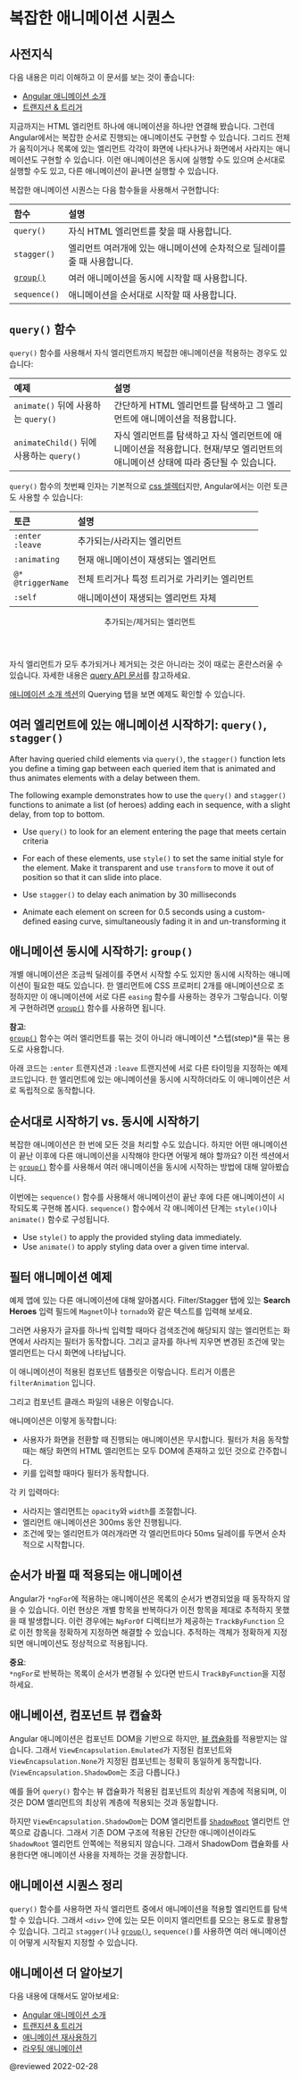 <!--
# Complex animation sequences
-->
# 복잡한 애니메이션 시퀀스

<!--
## Prerequisites
-->
## 사전지식

<!--
A basic understanding of the following concepts:

*   [Introduction to Angular animations](guide/animations)
*   [Transition and triggers](guide/transition-and-triggers)

So far, we've learned simple animations of single HTML elements.
Angular also lets you animate coordinated sequences, such as an entire grid or list of elements as they enter and leave a page.
You can choose to run multiple animations in parallel, or run discrete animations sequentially, one following another.

The functions that control complex animation sequences are:

| Functions                         | Details |
|:---                               |:---     |
| `query()`                         | Finds one or more inner HTML elements. |
| `stagger()`                       | Applies a cascading delay to animations for multiple elements. |
| [`group()`](api/animations/group) | Runs multiple animation steps in parallel. |
| `sequence()`                      | Runs animation steps one after another. |
-->
다음 내용은 미리 이해하고 이 문서를 보는 것이 좋습니다:

*   [Angular 애니메이션 소개](guide/animations)
*   [트랜지션 & 트리거](guide/transition-and-triggers)

지금까지는 HTML 엘리먼트 하나에 애니메이션을 하나만 연결해 봤습니다.
그런데 Angular에서는 복잡한 순서로 진행되는 애니메이션도 구현할 수 있습니다.
그리드 전체가 움직이거나 목록에 있는 엘리먼트 각각이 화면에 나타나거나 화면에서 사라지는 애니메이션도 구현할 수 있습니다.
이런 애니메이션은 동시에 실행할 수도 있으며 순서대로 실행할 수도 있고, 다른 애니메이션이 끝나면 실행할 수 있습니다.

복잡한 애니메이션 시퀀스는 다음 함수들을 사용해서 구현합니다:

| 함수                                | 설명                                        |
|:----------------------------------|:------------------------------------------|
| `query()`                         | 자식 HTML 엘리먼트를 찾을 때 사용합니다.                 |
| `stagger()`                       | 엘리먼트 여러개에 있는 애니메이션에 순차적으로 딜레이를 줄 때 사용합니다. |
| [`group()`](api/animations/group) | 여러 애니메이션을 동시에 시작할 때 사용합니다.                |
| `sequence()`                      | 애니메이션을 순서대로 시작할 때 사용합니다.                 |


<a id="complex-sequence"></a>

<!--
## The query() function
-->
## `query()` 함수

<!--
Most complex animations rely on the `query()` function to find child elements and apply animations to them, basic examples of such are:

| Examples                               | Details |
|:---                                    |:---     |
| `query()` followed by `animate()`      | Used to query simple HTML elements and directly apply animations to them.                                                                                                                            |
| `query()` followed by `animateChild()` | Used to query child elements, which themselves have animations metadata applied to them and trigger such animation \(which would be otherwise be blocked by the current/parent element's animation\). |

The first argument of `query()` is a [css selector](https://developer.mozilla.org/docs/Web/CSS/CSS_Selectors) string which can also contain the following Angular-specific tokens:

| Tokens                     | Details |
|:---                        |:---     |
| `:enter` <br /> `:leave`   | For entering/leaving elements.               |
| `:animating`               | For elements currently animating.            |
| `@*` <br /> `@triggerName` | For elements with any—or a specific—trigger. |
| `:self`                    | The animating element itself.                |

<div class="callout is-helpful">

<header>Entering and Leaving Elements</header>

Not all child elements are actually considered as entering/leaving; this can, at times, be counterintuitive and confusing. Please see the [query api docs](api/animations/query#entering-and-leaving-elements) for more information.

You can also see an illustration of this in the animations live example \(introduced in the animations [introduction section](guide/animations#about-this-guide)\) under the Querying tab.

</div>
-->
`query()` 함수를 사용해서 자식 엘리먼트까지 복잡한 애니메이션을 적용하는 경우도 있습니다:

| 예제                                  | 설명                                                                        |
|:------------------------------------|:--------------------------------------------------------------------------|
| `animate()` 뒤에 사용하는 `query()`       | 간단하게 HTML 엘리먼트를 탐색하고 그 엘리먼트에 애니메이션을 적용합니다.                                |
| `animateChild()` 뒤에 사용하는 `query()` | 자식 엘리먼트를 탐색하고 자식 엘리먼트에 애니메이션을 적용합니다. 현재/부모 엘리먼트의 애니메이션 상태에 따라 중단될 수 있습니다. |

`query()` 함수의 첫번째 인자는 기본적으로 [css 셀렉터](https://developer.mozilla.org/docs/Web/CSS/CSS_Selectors)지만, Angular에서는 이런 토큰도 사용할 수 있습니다:

| 토큰                         | 설명                        |
|:---------------------------|:--------------------------|
| `:enter` <br /> `:leave`   | 추가되는/사라지는 엘리먼트            |
| `:animating`               | 현재 애니메이션이 재생되는 엘리먼트       |
| `@*` <br /> `@triggerName` | 전체 트리거나 특정 트리거로 가리키는 엘리먼트 |
| `:self`                    | 애니메이션이 재생되는 엘리먼트 자체       |

<div class="callout is-helpful">

<header>추가되는/제거되는 엘리먼트</header>

자식 엘리먼트가 모두 추가되거나 제거되는 것은 아니라는 것이 때로는 혼란스러울 수 있습니다.
자세한 내용은 [query API 문서](api/animations/query#entering-and-leaving-elements)를 참고하세요.

[애니메이션 소개 섹션](guide/animations#about-this-guide)의 Querying 탭을 보면 예제도 확인할 수 있습니다.

</div>


<!--
## Animate multiple elements using query() and stagger() functions
-->
## 여러 엘리먼트에 있는 애니메이션 시작하기: `query()`, `stagger()`

After having queried child elements via `query()`, the `stagger()` function lets you define a timing gap between each queried item that is animated and thus animates elements with a delay between them.

The following example demonstrates how to use the `query()` and `stagger()` functions to animate a list \(of heroes\) adding each in sequence, with a slight delay, from top to bottom.

*   Use `query()` to look for an element entering the page that meets certain criteria
*   For each of these elements, use `style()` to set the same initial style for the element.
    Make it transparent and use `transform` to move it out of position so that it can slide into place.

*   Use `stagger()` to delay each animation by 30 milliseconds
*   Animate each element on screen for 0.5 seconds using a custom-defined easing curve, simultaneously fading it in and un-transforming it

<code-example header="src/app/hero-list-page.component.ts" path="animations/src/app/hero-list-page.component.ts" region="page-animations"></code-example>


<!--
## Parallel animation using group() function
-->
## 애니메이션 동시에 시작하기: `group()`

<!--
You've seen how to add a delay between each successive animation.
But you might also want to configure animations that happen in parallel.
For example, you might want to animate two CSS properties of the same element but use a different `easing` function for each one.
For this, you can use the animation [`group()`](api/animations/group) function.

<div class="alert is-helpful">

**NOTE**: <br />
The [`group()`](api/animations/group) function is used to group animation *steps*, rather than animated elements.

</div>

The following example uses [`group()`](api/animations/group)s on both `:enter` and `:leave` for two different timing configurations, thus applying two independent animations to the same element in parallel.

<code-example header="src/app/hero-list-groups.component.ts (excerpt)" path="animations/src/app/hero-list-groups.component.ts" region="animationdef"></code-example>
-->
개별 애니메이션은 조금씩 딜레이를 주면서 시작할 수도 있지만 동시에 시작하는 애니메이션이 필요한 때도 있습니다.
한 엘리먼트에 CSS 프로퍼티 2개를 애니메이션으로 조정하지만 이 애니메이션에 서로 다른 `easing` 함수를 사용하는 경우가 그렇습니다.
이렇게 구현하려면 [`group()`](api/animations/group) 함수를 사용하면 됩니다.

<div class="alert is-helpful">

**참고**: <br />
[`group()`](api/animations/group) 함수는 여러 엘리먼트를 묶는 것이 아니라 애니메이션 *스텝(step)*을 묶는 용도로 사용합니다.

</div>

아래 코드는 `:enter` 트랜지션과 `:leave` 트랜지션에 서로 다른 타이밍을 지정하는 예제 코드입니다.
한 엘리먼트에 있는 애니메이션을 동시에 시작하더라도 이 애니메이션은 서로 독립적으로 동작합니다.

<code-example header="src/app/hero-list-groups.component.ts (일부)" path="animations/src/app/hero-list-groups.component.ts" region="animationdef"></code-example>


<!--
## Sequential vs. parallel animations
-->
## 순서대로 시작하기 vs. 동시에 시작하기

<!--
Complex animations can have many things happening at once.
But what if you want to create an animation involving several animations happening one after the other? Earlier you used [`group()`](api/animations/group) to run multiple animations all at the same time, in parallel.

A second function called `sequence()` lets you run those same animations one after the other.
Within `sequence()`, the animation steps consist of either `style()` or `animate()` function calls.

*   Use `style()` to apply the provided styling data immediately.
*   Use `animate()` to apply styling data over a given time interval.
-->
복잡한 애니메이션은 한 번에 모든 것을 처리할 수도 있습니다.
하지만 어떤 애니메이션이 끝난 이후에 다른 애니메이션을 시작해야 한다면 어떻게 해야 할까요?
이전 섹션에서는 [`group()`](api/animations/group) 함수를 사용해서 여러 애니메이션을 동시에 시작하는 방법에 대해 알아봤습니다.

이번에는 `sequence()` 함수를 사용해서 애니메이션이 끝난 후에 다른 애니메이션이 시작되도록 구현해 봅시다.
`sequence()` 함수에서 각 애니메이션 단계는 `style()`이나 `animate()` 함수로 구성됩니다.

*   Use `style()` to apply the provided styling data immediately.
*   Use `animate()` to apply styling data over a given time interval.


<!--
## Filter animation example
-->
## 필터 애니메이션 예제

<!--
Take a look at another animation on the live example page.
Under the Filter/Stagger tab, enter some text into the **Search Heroes** text box, such as `Magnet` or `tornado`.

The filter works in real time as you type.
Elements leave the page as you type each new letter and the filter gets progressively stricter.
The heroes list gradually re-enters the page as you delete each letter in the filter box.

The HTML template contains a trigger called `filterAnimation`.

<code-example header="src/app/hero-list-page.component.html" path="animations/src/app/hero-list-page.component.html" region="filter-animations"></code-example>

The `filterAnimation` in the component's decorator contains three transitions.

<code-example header="src/app/hero-list-page.component.ts" path="animations/src/app/hero-list-page.component.ts" region="filter-animations"></code-example>

The code in this example performs the following tasks:

*   Skips animations when the user first opens or navigates to this page \(the filter animation narrows what is already there, so it only works on elements that already exist in the DOM\)
*   Filters heroes based on the search input's value

For each change:

*   Hides an element leaving the DOM by setting its opacity and width to 0
*   Animates an element entering the DOM over 300 milliseconds.
    During the animation, the element assumes its default width and opacity.

*   If there are multiple elements entering or leaving the DOM, staggers each animation starting at the top of the page, with a 50-millisecond delay between each element
-->
예제 앱에 있는 다른 애니메이션에 대해 알아봅시다.
Filter/Stagger 탭에 있는 **Search Heroes** 입력 필드에 `Magnet`이나 `tornado`와 같은 텍스트를 입력해 보세요.

그러면 사용자가 글자를 하나씩 입력할 때마다 검색조건에 해당되지 않는 엘리먼트는 화면에서 사라지는 필터가 동작합니다.
그리고 글자를 하나씩 지우면 변경된 조건에 맞는 엘리먼트는 다시 화면에 나타납니다.

이 애니메이션이 적용된 컴포넌트 템플릿은 이렇습니다. 트리거 이름은 `filterAnimation` 입니다.

<code-example header="src/app/hero-list-page.component.html" path="animations/src/app/hero-list-page.component.html" region="filter-animations"></code-example>

그리고 컴포넌트 클래스 파일의 내용은 이렇습니다.

<code-example header="src/app/hero-list-page.component.ts" path="animations/src/app/hero-list-page.component.ts" region="filter-animations"></code-example>

애니메이션은 이렇게 동작합니다:

*   사용자가 화면을 전환할 때 진행되는 애니메이션은 무시합니다. 필터가 처음 동작할 때는 해당 화면의 HTML 엘리먼트는 모두 DOM에 존재하고 있던 것으로 간주합니다.
*   키를 입력할 때마다 필터가 동작합니다.

각 키 입력마다:

*   사라지는 엘리먼트는 `opacity`와 `width`를 조절합니다.
*   엘리먼트 애니메이션은 300ms 동안 진행됩니다.
*   조건에 맞는 엘리먼트가 여러개라면 각 엘리먼트마다 50ms 딜레이를 두면서 순차적으로 시작합니다.


<!--
## Animating the items of a reordering list
-->
## 순서가 바뀔 때 적용되는 애니메이션

<!--
Although Angular animates correctly `*ngFor` list items out of the box, it will not be able to do so if their ordering changes.
This is because it will lose track of which element is which, resulting in broken animations.
The only way to help Angular keep track of such elements is by assigning a `TrackByFunction` to the `NgForOf` directive.
This makes sure that Angular always knows which element is which, thus allowing it to apply the correct animations to the correct elements all the time.

<div class="alert is-important">

**IMPORTANT**: <br />
If you need to animate the items of an `*ngFor` list and there is a possibility that the order of such items will change during runtime, always use a `TrackByFunction`.

</div>
-->
Angular가 `*ngFor`에 적용하는 애니메이션은 목록의 순서가 변경되었을 때 동작하지 않을 수 있습니다.
이런 현상은 개별 항목을 반복하다가 이전 항목을 제대로 추적하지 못했을 때 발생합니다.
이런 경우에는 `NgForOf` 디렉티브가 제공하는 `TrackByFunction` 으로 이전 항목을 정확하게 지정하면 해결할 수 있습니다.
추적하는 객체가 정확하게 지정되면 애니메이션도 정상적으로 적용됩니다.

<div class="alert is-important">

**중요**: <br />
`*ngFor`로 반복하는 목록이 순서가 변경될 수 있다면 반드시 `TrackByFunction`을 지정하세요.

</div>


<!--
## Animations and Component View Encapsulation
-->
## 애니베이션, 컴포넌트 뷰 캡슐화

<!--
Angular animations are based on the components DOM structure and do not directly take [View Encapsulation](/guide/view-encapsulation) into account, this means that components using `ViewEncapsulation.Emulated` behave exactly as if they were using `ViewEncapsulation.None` (`ViewEncapsulation.ShadowDom` behaves differently as we'll discuss shortly).

For example if the `query()` function (which you'll see more of in the rest of the Animations guide) were to be applied at the top of a tree of components using the emulated view encapsulation, such query would be able to identify (and thus animate) DOM elements on any depth of the tree.

On the other hand the `ViewEncapsulation.ShadowDom` changes the component's DOM structure by "hiding" DOM elements inside [`ShadowRoot`](https://developer.mozilla.org/en-US/docs/Web/API/ShadowRoot) elements. Such DOM manipulations do prevent some of the animations implementation to work properly since it relies on simple DOM structures and doesn't take `ShadowRoot` elements into account. Therefore it is advised to avoid applying animations to views incorporating components using the ShadowDom view encapsulation.
-->
Angular 애니메이션은 컴포넌트 DOM을 기반으로 하지만, [뷰 캡슐화](guide/view-encapsulation)를 적용받지는 않습니다.
그래서 `ViewEncapsulation.Emulated`가 지정된 컴포넌트와 `ViewEncapsulation.None`가 지정된 컴포넌트는 정확히 동일하게 동작합니다.
(`ViewEncapsulation.ShadowDom`는 조금 다릅니다.)

예를 들어 `query()` 함수는 뷰 캡슐화가 적용된 컴포넌트의 최상위 계층에 적용되며, 이것은 DOM 엘리먼트의 최상위 계층에 적용되는 것과 동일합니다.

하지만 `ViewEncapsulation.ShadowDom`는 DOM 엘리먼트를 [`ShadowRoot`](https://developer.mozilla.org/en-US/docs/Web/API/ShadowRoot) 엘리먼트 안쪽으로 감춥니다.
그래서 기존 DOM 구조에 적용된 간단한 애니메이션이라도 `ShadowRoot` 엘리먼트 안쪽에는 적용되지 않습니다.
그래서 ShadowDom 캡슐화를 사용한다면 애니메이션 사용을 자제하는 것을 권장합니다.


<!--
## Animation sequence summary
-->
## 애니메이션 시퀀스 정리

<!--
Angular functions for animating multiple elements start with `query()` to find inner elements; for example, gathering all images within a `<div>`.
The remaining functions, `stagger()`, [`group()`](api/animations/group), and `sequence()`, apply cascades or let you control how multiple animation steps are applied.
-->
`query()` 함수를 사용하면 자식 엘리먼트 중에서 애니메이션을 적용할 엘리먼트를 탐색할 수 있습니다.
그래서 `<div>` 안에 있는 모든 이미지 엘리먼트를 모으는 용도로 활용할 수 있습니다.
그리고 `stagger()`나 [`group()`](api/animations/group), `sequence()`를 사용하면 여러 애니메이션이 어떻게 시작될지 지정할 수 있습니다.


<!--
## More on Angular animations
-->
## 애니메이션 더 알아보기

<!--
You might also be interested in the following:

*   [Introduction to Angular animations](guide/animations)
*   [Transition and triggers](guide/transition-and-triggers)
*   [Reusable animations](guide/reusable-animations)
*   [Route transition animations](guide/route-animations)
-->
다음 내용에 대해서도 알아보세요:

*   [Angular 애니메이션 소개](guide/animations)
*   [트랜지션 & 트리거](guide/transition-and-triggers)
*   [애니메이션 재사용하기](guide/reusable-animations)
*   [라우팅 애니메이션](guide/route-animations)

<!-- links -->

<!-- external links -->

<!-- end links -->

@reviewed 2022-02-28
